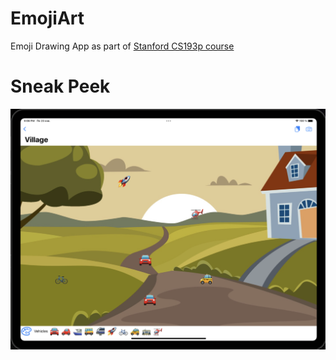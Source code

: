# EmojiArt
Emoji Drawing App as part of [Stanford CS193p course](https://cs193p.sites.stanford.edu)

# Sneak Peek
![My Image](images/emojiart.png)
